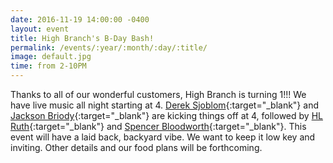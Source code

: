```yaml
---
date: 2016-11-19 14:00:00 -0400
layout: event
title: High Branch's B-Day Bash!
permalink: /events/:year/:month/:day/:title/
image: default.jpg
time: from 2-10PM
---
```


Thanks to all of our wonderful customers, High Branch is turning 1!!! We have live music all night starting at 4. [Derek Sjoblom]{:target="_blank"} and [Jackson Briody]{:target="_blank"} are kicking things off at 4, followed by [HL Ruth]{:target="_blank"} and [Spencer Bloodworth]{:target="_blank"}. This event will have a laid back, backyard vibe. We want to keep it low key and inviting. Other details and our food plans will be forthcoming.

[Derek Sjoblom]: https://www.facebook.com/djs0220
[Jackson Briody]: https://www.facebook.com/jackson.briody
[HL Ruth]: https://www.facebook.com/HLRuth
[Spencer Bloodworth]: https://www.facebook.com/spencer.bloodworth.5